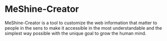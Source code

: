 # MeShine-Creator

MeShine-Creator is a tool to customize the web information that matter to people in the sens to make it accessible in the most understandable and the simplest way possible with the unique goal to grow the human mind.